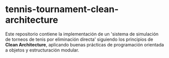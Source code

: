 # tennis-tournament-clean-architecture
Este repositorio contiene la implementación de un 'sistema de simulación de torneos de tenis por eliminación directa' siguiendo los principios de **Clean Architecture**, aplicando buenas prácticas de programación orientada a objetos y estructuración modular.
